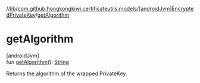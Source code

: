 //[lib](../../../index.md)/[com.github.hongkongkiwi.certificateutils.models](../index.md)/[[androidJvm]EncryptedPrivateKey](index.md)/[getAlgorithm](get-algorithm.md)

# getAlgorithm

[androidJvm]\
fun [getAlgorithm](get-algorithm.md)(): [String](https://kotlinlang.org/api/latest/jvm/stdlib/kotlin/-string/index.html)

Returns the algorithm of the wrapped PrivateKey.
